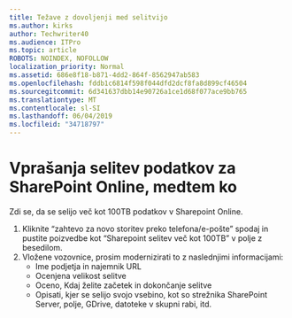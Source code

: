 ```yaml
---
title: Težave z dovoljenji med selitvijo
ms.author: kirks
author: Techwriter40
ms.audience: ITPro
ms.topic: article
ROBOTS: NOINDEX, NOFOLLOW
localization_priority: Normal
ms.assetid: 686e8f18-b871-4dd2-864f-8562947ab583
ms.openlocfilehash: fddb1c6814f598f044dfd2dcf8fa8d899cf46504
ms.sourcegitcommit: 6d341637dbb14e90726a1ce1d68f077ace9bb765
ms.translationtype: MT
ms.contentlocale: sl-SI
ms.lasthandoff: 06/04/2019
ms.locfileid: "34718797"
---
```

# <a name="issues-while-migrating-data-to-sharepoint-online"></a>Vprašanja selitev podatkov za SharePoint Online, medtem ko

<p>Zdi se, da se selijo več kot 100TB podatkov v Sharepoint Online.</p> <ol> <li>Kliknite &ldquo;zahtevo za novo storitev preko telefona/e-pošte&rdquo; spodaj in pustite poizvedbe kot &ldquo;Sharepoint selitev več kot 100TB&rdquo; v polje z besedilom.</li> <li>Vložene vozovnice, prosim modernizirati to z naslednjimi informacijami: <ul> <li>Ime podjetja in najemnik URL</li> <li>Ocenjena velikost selitve</li> <li>Oceno, Kdaj želite začetek in dokončanje selitve</li> <li>Opisati, kjer se selijo svojo vsebino, kot so strežnika SharePoint Server, polje, GDrive, datoteke v skupni rabi, itd.</li> </ul> </li> </ol>


  

